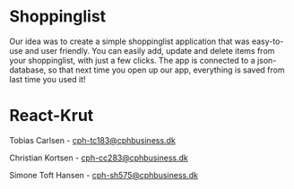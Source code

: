 # Shoppinglist
Our idea was to create a simple shoppinglist application that was easy-to-use and user friendly. You  can easily add, update and delete items from your shoppinglist, with just a few clicks. The app is connected to a json-database, so that next time you open up our app, everything is saved from last time you used it!

# React-Krut
Tobias Carlsen - cph-tc183@cphbusiness.dk

Christian Kortsen - cph-cc283@cphbusiness.dk

Simone Toft Hansen - cph-sh575@cphbusiness.dk
